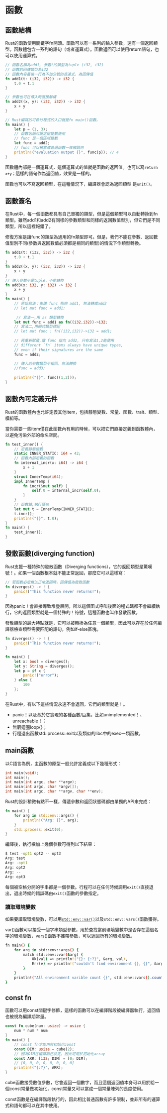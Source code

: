 # 函數

## 函數結構

Rust的函數使用關鍵字fn開頭。函數可以有一系列的輸入參數，還有一個返回類型。函數體包含一系列的語句（或者運算式）。函數返回可以使用return語句，也可以使用運算式。

```rust
// 函數名稱為add1, 參數t的類型為tuple (i32, i32)
// 函數的回傳類型為i32
// 函數內容最後一行為不加分號的表達式，為回傳值
fn add1(t: (i32, i32)) -> i32 {
    t.0 + t.1
}

// 參數也可在傳入時直接解構
fn add2((x, y): (i32, i32)) -> i32 {
    x + y
}

// Rust編寫的可執行程式的入口就是fn main()函數。
fn main() {
    let p = (1, 3);
    // 函數名稱可設定給變數使用
    // func 是一個區域變數
    let func = add2;
    // func 可以被當成普通函數一樣被調用
    println!("evaluation output {}", func(p)); // 4
}
```

函數體內部是一個運算式，這個運算式的值就是函數的返回值。也可以寫`return x+y；`這樣的語句作為返回值，效果是一樣的。

函數也可以不寫返回類型，在這種情況下，編譯器會認為返回類型是`unit()`。

## 函數簽名

在Rust中，每一個函數都具有自己單獨的類型，但是這個類型可以自動轉換到fn類型。雖然add1和add2有同樣的參數類型和同樣的返回數值型別，但它們是不同類型，所以這裡報錯了。

修復方案是讓func的類型為通用的fn類型即可。但是，我們不能在參數、返回數值型別不同\(參數與返回數值必須都是相同的類型\)的情況下作類型轉換。

```rust
fn add1(t: (i32, i32)) -> i32 {
    t.0 + t.1
}
fn add2((x, y): (i32, i32)) -> i32 {
    x + y
}
// 傳入參數不是tuple，不能轉換
fn add3(x: i32, y: i32) -> i32 {
    x + y
}
fn main() {
    // 原始寫法：先讓 func 指向 add1, 無法轉成add2
    // let mut func = add1;
    
     // 寫法一,用 as 類型轉換
    let mut func = add1 as fn((i32,i32))->i32;
    // 寫法二,用顯式類型標記
    // let mut func : fn((i32,i32))->i32 = add1;
    
    // 再重新賦值,讓 func 指向 add2, 只有寫法1,2能使用
    // different `fn` items always have unique types,
    // even if their signatures are the same
    func = add2;
    
    // 傳入的參數類型不相同，無法轉換
    //func = add3;
    
    println!("{}", func((1,2)));
}
```

## 函數內可定義元件

Rust的函數體內也允許定義其他item，包括靜態變數、常量、函數、trait、類型、模組等。

當你需要一些item僅在此函數內有用的時候，可以把它們直接定義到函數體內，以避免污染外部的命名空間。

```rust
fn test_inner() {
    // 定義靜態變數
    static INNER_STATIC: i64 = 42;
    // 函數內部定義的函數
    fn internal_incr(x: i64) -> i64 {
        x + 1
    }
    struct InnerTemp(i64);
    impl InnerTemp {
        fn incr(&mut self) {
            self.0 = internal_incr(self.0);
        }
    }
    // 函數體,執行語句
    let mut t = InnerTemp(INNER_STATIC);
    t.incr();
    println!("{}", t.0);
}
fn main() {
    test_inner();
}
```

## 發散函數\(diverging function\)

Rust支援一種特殊的發散函數（Diverging functions），它的返回類型是驚嘆號！。如果一個函數根本就不能正常返回，那麼它可以這樣寫：

```rust
// 若函數必定無法正常返回時，回傳值為發散函數
fn diverges() -> ! {
    panic!("This function never returns!");
}
```

因為panic！會直接導致堆疊展開，所以這個函式呼叫後面的程式碼都不會繼續執行，它的返回類型就是一個特殊的！符號，這種函數也叫作發散函數。

發散類型的最大特點就是，它可以被轉換為任意一個類型，因此可以存在於任何編譯器檢查類型需要匹配的語句，例如if-else區塊。

```rust
fn diverges() -> ! {
    panic!("This function never returns!");
}

fn main() {
    let x: bool = diverges();
    let y: String = diverges();
    let p = if x {
        panic!("error");
    } else {
        100
    };
}
```

在Rust中，有以下這些情況永遠不會返回，它們的類型就是！。

* panic！以及基於它實現的各種函數/巨集，比如unimplemented！、unreachable！；
* 無窮迴圈loop{}；
* 行程退出函數std::process::exit以及類似的libc中的exec一類函數。

## main函數

以C語言為例，主函數的原型一般允許定義成以下幾種形式：

```c
int main(void);
int main();
int main(int argc, char **argv);
int main(int argc, char *argv[]);
int main(int argc, char **argv, char **env);
```

Rust的設計稍微有點不一樣，傳遞參數和返回狀態碼都由單獨的API來完成：

```rust
fn main() {
    for arg in std::env::args() {
        println!("Arg: {}", arg);
    }
    std::process::exit(0);
}
```

編譯後，執行檔加上幾個參數可得到以下結果：

```bash
$ test -opt1 opt2 -- opt3
Arg: test
Arg: -opt1
Arg: opt2
Arg: --
Arg: opt3
```

每個被空格分開的字串都是一個參數。行程可以在任何時候調用`exit()`直接退出，退出時候的錯誤碼由`exit()`函數的參數指定。

### 讀取環境變數

如果要讀取環境變數，可以用[`std::env::var()`](https://doc.rust-lang.org/std/env/fn.var.html)以及`std::env::vars()`函數獲得。

var\(\)函數可以接受一個字串類型參數，用於查找當前環境變數中是否存在這個名字的環境變數，vars\(\)函數不攜帶參數，可以返回所有的環境變數。



```bash
fn main() {
    for arg in std::env::args() {
        match std::env::var(&arg) {
            Ok(val) => println!("{}: {:?}", &arg, val),
            Err(e) => println!("couldn't find environment {}, {}", &arg, e),
        }
    }
    println!("All environment varible count {}", std::env::vars().count());
}
```

## const fn

函數可以用const關鍵字修飾，這樣的函數可以在編譯階段被編譯器執行，返回值也被視為編譯期常量。

```rust
const fn cube(num: usize) -> usize {
    num * num * num
}
fn main() {
    // const fn才能用於初始化const
    const DIM: usize = cube(2);
    // 因為DIM在編譯期已決定，因此可用於初始化array
    const ARR: [i32; DIM] = [0; DIM];
    // [0, 0, 0, 0, 0, 0, 0, 0]
    println!("{:?}", ARR);
}
```

cube函數接受數位參數，它會返回一個數字，而且這個返回值本身可以用於給一個const常量做初始化，const常量又可以當成一個常量陣列的長度使用。

const函數是在編譯階段執行的，因此相比普通函數有許多限制，並非所有的運算式和語句都可以在其中使用。

